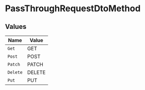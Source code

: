# PassThroughRequestDtoMethod


## Values

| Name     | Value    |
| -------- | -------- |
| `Get`    | GET      |
| `Post`   | POST     |
| `Patch`  | PATCH    |
| `Delete` | DELETE   |
| `Put`    | PUT      |